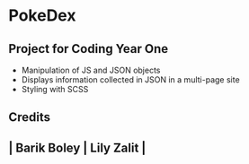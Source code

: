 # PokeDex
## Project for Coding Year One
- Manipulation of JS and JSON objects
- Displays information collected in JSON in a multi-page site
- Styling with SCSS

## Credits

| Barik Boley 	| Lily Zalit 	|
-
